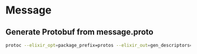 # Message

## Generate Protobuf from message.proto

```bash
protoc --elixir_opt=package_prefix=protos --elixir_out=gen_descriptors=true,transform_module=Message.Transform,one_file_per_module=true:lib/message/ priv/message.proto
```
